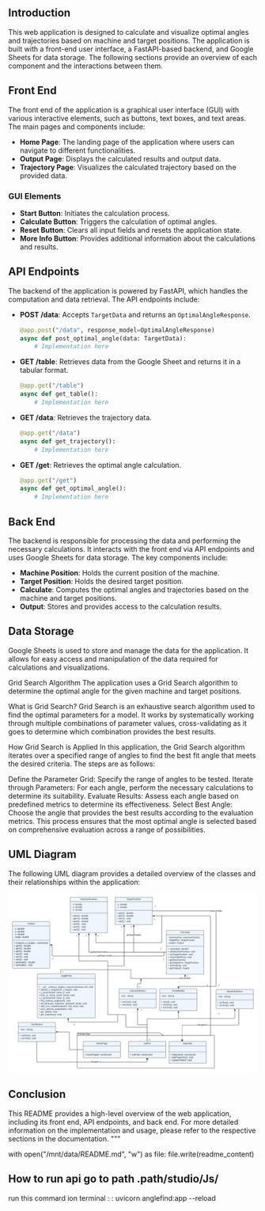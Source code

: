 

## Introduction

This web application is designed to calculate and visualize optimal angles and trajectories based on machine and target positions. The application is built with a front-end user interface, a FastAPI-based backend, and Google Sheets for data storage. The following sections provide an overview of each component and the interactions between them.

## Front End

The front end of the application is a graphical user interface (GUI) with various interactive elements, such as buttons, text boxes, and text areas. The main pages and components include:

- **Home Page**: The landing page of the application where users can navigate to different functionalities.
- **Output Page**: Displays the calculated results and output data.
- **Trajectory Page**: Visualizes the calculated trajectory based on the provided data.

### GUI Elements

- **Start Button**: Initiates the calculation process.
- **Calculate Button**: Triggers the calculation of optimal angles.
- **Reset Button**: Clears all input fields and resets the application state.
- **More Info Button**: Provides additional information about the calculations and results.

## API Endpoints

The backend of the application is powered by FastAPI, which handles the computation and data retrieval. The API endpoints include:

- **POST /data**: Accepts `TargetData` and returns an `OptimalAngleResponse`.
    ```python
    @app.post("/data", response_model=OptimalAngleResponse)
    async def post_optimal_angle(data: TargetData):
        # Implementation here
    ```

- **GET /table**: Retrieves data from the Google Sheet and returns it in a tabular format.
    ```python
    @app.get("/table")
    async def get_table():
        # Implementation here
    ```

- **GET /data**: Retrieves the trajectory data.
    ```python
    @app.get("/data")
    async def get_trajectory():
        # Implementation here
    ```

- **GET /get**: Retrieves the optimal angle calculation.
    ```python
    @app.get("/get")
    async def get_optimal_angle():
        # Implementation here
    ```

## Back End

The backend is responsible for processing the data and performing the necessary calculations. It interacts with the front end via API endpoints and uses Google Sheets for data storage. The key components include:

- **Machine Position**: Holds the current position of the machine.
- **Target Position**: Holds the desired target position.
- **Calculate**: Computes the optimal angles and trajectories based on the machine and target positions.
- **Output**: Stores and provides access to the calculation results.

## Data Storage

Google Sheets is used to store and manage the data for the application. It allows for easy access and manipulation of the data required for calculations and visualizations.

Grid Search Algorithm
The application uses a Grid Search algorithm to determine the optimal angle for the given machine and target positions.

What is Grid Search?
Grid Search is an exhaustive search algorithm used to find the optimal parameters for a model. It works by systematically working through multiple combinations of parameter values, cross-validating as it goes to determine which combination provides the best results.

How Grid Search is Applied
In this application, the Grid Search algorithm iterates over a specified range of angles to find the best fit angle that meets the desired criteria. The steps are as follows:

Define the Parameter Grid: Specify the range of angles to be tested.
Iterate through Parameters: For each angle, perform the necessary calculations to determine its suitability.
Evaluate Results: Assess each angle based on predefined metrics to determine its effectiveness.
Select Best Angle: Choose the angle that provides the best results according to the evaluation metrics.
This process ensures that the most optimal angle is selected based on comprehensive evaluation across a range of possibilities.
## UML Diagram

The following UML diagram provides a detailed overview of the classes and their relationships within the application:

![UML Diagram](./Brainstorming_and_ideation.jpeg)

## Conclusion

This README provides a high-level overview of the web application, including its front end, API endpoints, and back end. For more detailed information on the implementation and usage, please refer to the respective sections in the documentation.
"""

with open("/mnt/data/README.md", "w") as file:
    file.write(readme_content)


## How to run api go to path .path/studio/Js/
run this commard ion terminal :
: uvicorn anglefind:app --reload   
